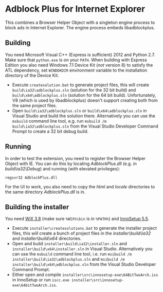 Adblock Plus for Internet Explorer
==================================

This combines a Browser Helper Object with a singleton engine process to block
ads in Internet Explorer. The engine process embeds libadblockplus.

Building
--------

You need Microsoft Visual C++ (Express is sufficient) 2012 and Python 2.7. Make
sure that `python.exe` is on your `PATH`. When building with Express Edition
you also need Windows 7.1 Device Kit (*not* version 8) to satisfy the ATL
dependency, set `WINDDKDIR` environment variable to the installation directory
of the Device Kit.

* Execute `createsolution.bat` to generate project files, this will create
`build\ia32\adblockplus.sln` (solution for the 32 bit build) and
`build\x64\adblockplus.sln` (solution for the 64 bit build). Unfortunately,
V8 (which is used by libadblockplus) doesn't support creating both from the
same project files.
* Open `build\ia32\adblockplus.sln` or `build\x64\adblockplus.sln` in
Visual Studio and build the solution there. Alternatively you can use the
`msbuild` command line tool, e.g. run `msbuild /m build\ia32\adblockplus.sln`
from the Visual Studio Developer Command Prompt to create a 32 bit debug build.

Running
-------

In order to test the extension, you need to register the Browser
Helper Object with IE. You can do this by locating _AdblockPlus.dll_
(e.g. in _build\ia32\Debug_) and running (with elevated privileges):

    regsvr32 AdblockPlus.dll

For the UI to work, you also need to copy the _html_ and _locale_
directories to the same directory _AdblockPlus.dll_ is in.

Building the installer
----------------------

You need [WiX 3.8](http://wixtoolset.org) (make sure `%WIX%\bin` is in `%PATH%`)
and [InnoSetup 5.5](http://www.jrsoftware.org/isinfo.php).

* Execute `installer\createsolutions.bat` to generate the installer project
files, this will create a bunch of project files in the _installer\build\ia32_
and _installer\build\x64_ directories.
* Open and build `installer\build\ia32\installer.sln` and
`installer\build\x64\installer.sln` in Visual Studio. Alternatively you can use
the `msbuild` command line tool, i.e. run
`msibuild /m installer\build\ia32\adblockplus.sln` and
`msibuild /m installer\build\x64\adblockplus.sln` from the Visual Studio
Developer Command Prompt.
* Either open and compile `installer\src\innosetup-exe\64BitTwoArch.iss` in
InnoSetup or run `iscc.exe installer\src\innosetup-exe\64bitTwoArch.iss`.
